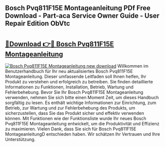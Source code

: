 ## Bosch Pvq811F15E Montageanleitung PDf Free Download - Part-aca Service Owner Guide - User Repair Edition ObVtc

# <h2><a href="http://df859w.blite.top/?on=Bosch+Pvq811F15E+Montageanleitung">🔗Download 👉🔴 Bosch Pvq811F15E Montageanleitung</a></h2>

[![Bosch Pvq811F15E Montageanleitung new download](https://i.imgur.com/lujVjoI.png)](http://df859w.blite.top/?on=Bosch+Pvq811F15E+Montageanleitung)
Willkommen im Benutzerhandbuch für Ihr neu aktualisiertes Bosch Pvq811F15E Montageanleitung. Dieser umfassende Leitfaden soll Ihnen helfen, Ihr Produkt zu verstehen und erfolgreich zu betreiben. Sie finden detaillierte Informationen zu Funktionen, Installation, Betrieb, Wartung und Fehlerbehebung. Bevor Sie Ihr Bosch Pvq811F15E Montageanleitung verwenden, nehmen Sie sich bitte einen Moment Zeit, um dieses Handbuch sorgfältig zu lesen. Es enthält wichtige Informationen zur Einrichtung, zum Betrieb, zur Wartung und zur Fehlerbehebung des Produkts, um sicherzustellen, dass Sie das Produkt sicher und effektiv verwenden können. Mit Funktionen wie der Funktionsliste wurde Ihr neues Bosch Pvq811F15E Montageanleitung entwickelt, um die Produktivität und Effizienz zu maximieren. Vielen Dank, dass Sie sich für Bosch Pvq811F15E MontageanleitungD entschieden haben. Wir schätzen Ihr Vertrauen und Ihre Unterstützung.
